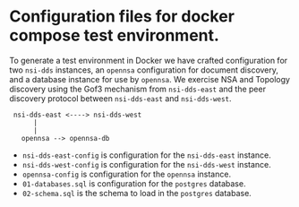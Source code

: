 # Configuration files for docker compose test environment.
To generate a test environment in Docker we have crafted configuration for 
two `nsi-dds` instances, an `opennsa` configuration for document discovery, 
and a database instance for use by `opennsa`.  We exercise NSA and Topology 
discovery using the Gof3 mechanism from `nsi-dds-east` and the peer discovery
protocol between `nsi-dds-east` and `nsi-dds-west`.


     nsi-dds-east <----> nsi-dds-west
          |
          |
       opennsa --> opennsa-db

* `nsi-dds-east-config` is configuration for the `nsi-dds-east` instance.
* `nsi-dds-west-config` is configuration for the `nsi-dds-west` instance.
* `opennsa-config` is configuration for the `opennsa` instance.
* `01-databases.sql` is configuration for the `postgres` database.
* `02-schema.sql` is the schema to load in the `postgres` database.

